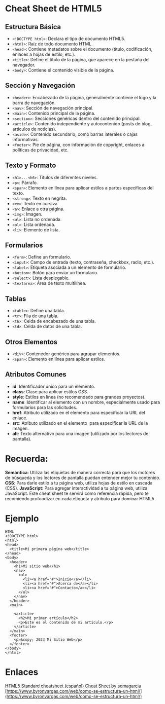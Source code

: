 # Cheat Sheet de HTML5
## Estructura Básica
- `<!DOCTYPE html>`: Declara el tipo de documento HTML5.
-  `<html>`: Raíz de todo documento HTML.
- `<head>`: Contiene metadatos sobre el documento (título, codificación, enlaces a hojas de estilo, etc.).
- `<title>`: Define el título de la página, que aparece en la pestaña del navegador.
- `<body>`: Contiene el contenido visible de la página.

## Sección y Navegación
- `<header>`: Encabezado de la página, generalmente contiene el logo y la barra de navegación.
- `<nav>`: Sección de navegación principal.
- `<main>`: Contenido principal de la página.
- `<section>`: Secciones genéricas dentro del contenido principal.
- `<article>`: Contenido independiente y autocontenido (posts de blog, artículos de noticias).
- `<aside>`: Contenido secundario, como barras laterales o cajas informativas.
- `<footer>`: Pie de página, con información de copyright, enlaces a políticas de privacidad, etc.

## Texto y Formato
- `<h1>...<h6>`: Títulos de diferentes niveles.
- `<p>`: Párrafo.
- `<span>`: Elemento en línea para aplicar estilos a partes específicas del texto.
- `<strong>`: Texto en negrita.
- `<em>`: Texto en cursiva.
- `<a>`: Enlace a otra página.
- `<img>`: Imagen.
- `<ul>`: Lista no ordenada.
- `<ol>`: Lista ordenada.
- `<li>`: Elemento de lista.

## Formularios
- `<form>`: Define un formulario.
- `<input>`: Campo de entrada (texto, contraseña, checkbox, radio, etc.).
- `<label>`: Etiqueta asociada a un elemento de formulario.
- `<button>`: Botón para enviar un formulario.
- `<select>`: Lista desplegable.
- `<textarea>`: Área de texto multilínea.

## Tablas
- `<table>`: Define una tabla.
- `<tr>`: Fila de una tabla.
- `<th>`: Celda de encabezado de una tabla.
- `<td>`: Celda de datos de una tabla.

## Otros Elementos
- `<div>`: Contenedor genérico para agrupar elementos.
- `<span>`: Elemento en línea para aplicar estilos.

## Atributos Comunes
- **id**: Identificador único para un elemento.
- **class**: Clase para aplicar estilos CSS.
- **style**: Estilos en línea (no recomendado para grandes proyectos).
- **name**: Identificar al elemento con un nombre, especialmente usado para formularios para las solicitudes.
- **href**: Atributo utilizado en el elemento <a> para especificar la URL del enlace.
- **src**: Atributo utilizado en el elemento <img> para especificar la URL de la imagen.
- **alt**: Texto alternativo para una imagen (utilizado por los lectores de pantalla).

# Recuerda:

**Semántica**: Utiliza las etiquetas de manera correcta para que los motores de búsqueda y los lectores de pantalla puedan entender mejor tu contenido.
**CSS**: Para darle estilo a tu página web, utiliza hojas de estilo en cascada (CSS).
**JavaScript**: Para agregar interactividad a tu página web, utiliza JavaScript.
Este cheat sheet te servirá como referencia rápida, pero te recomiendo profundizar en cada etiqueta y atributo para dominar HTML5.

# Ejemplo
```
HTML
<!DOCTYPE html>
<html>
<head>
  <title>Mi primera página web</title>
</head>
<body>
  <header>
    <h1>Mi sitio web</h1>
    <nav>
      <ul>
        <li><a href="#">Inicio</a></li>
        <li><a href="#">Acerca de</a></li>
        <li><a href="#">Contacto</a></li>
      </ul>
    </nav>
  </header>
  <main>   

    <article>
      <h2>Mi primer artículo</h2>
      <p>Este es el contenido de mi artículo.</p>
    </article>
  </main>
  <footer>
    <p>&copy; 2023 Mi Sitio Web</p>
  </footer>
</body>
</html>
```

# Enlaces
[HTML5 Standard cheatsheet (español) Cheat Sheet by semagarcia](https://cheatography.com/semagarcia/cheat-sheets/html5-standard-cheatsheet-espanol/)
[https://www.byronvargas.com/web/como-se-estructura-un-html/](https://www.byronvargas.com/web/como-se-estructura-un-html/)
